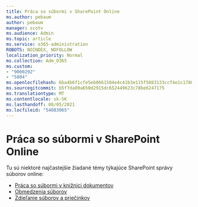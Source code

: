 ```yaml
---
title: Práca so súbormi v SharePoint Online
ms.author: pebaum
author: pebaum
manager: scotv
ms.audience: Admin
ms.topic: article
ms.service: o365-administration
ROBOTS: NOINDEX, NOFOLLOW
localization_priority: Normal
ms.collection: Adm_O365
ms.custom:
- "9000292"
- "5804"
ms.openlocfilehash: 6ba4b6f1cfe5eb0661504e4c41b3e115f5083133ccf4e1c1780f0e6d8bad0462
ms.sourcegitcommit: b5f7da89a650d2915dc652449623c78be6247175
ms.translationtype: MT
ms.contentlocale: sk-SK
ms.lasthandoff: 08/05/2021
ms.locfileid: "54083065"
---
```

# <a name="working-with-files-in-sharepoint-online"></a>Práca so súbormi v SharePoint Online

Tu sú niektoré najčastejšie žiadané témy týkajúce SharePoint správy súborov online:

- [Práca so súbormi v knižnici dokumentov](https://support.microsoft.com/office/a9d89171-1673-4892-9dd2-1ca52037dea2)
- [Obmedzenia súborov](https://support.office.com/article/invalid-file-names-and-file-types-in-onedrive-and-sharepoint-64883a5d-228e-48f5-b3d2-eb39e07630fa)
- [Zdieľanie súborov a priečinkov](https://support.office.com/article/share-sharepoint-files-or-folders-1fe37332-0f9a-4719-970e-d2578da4941c)
